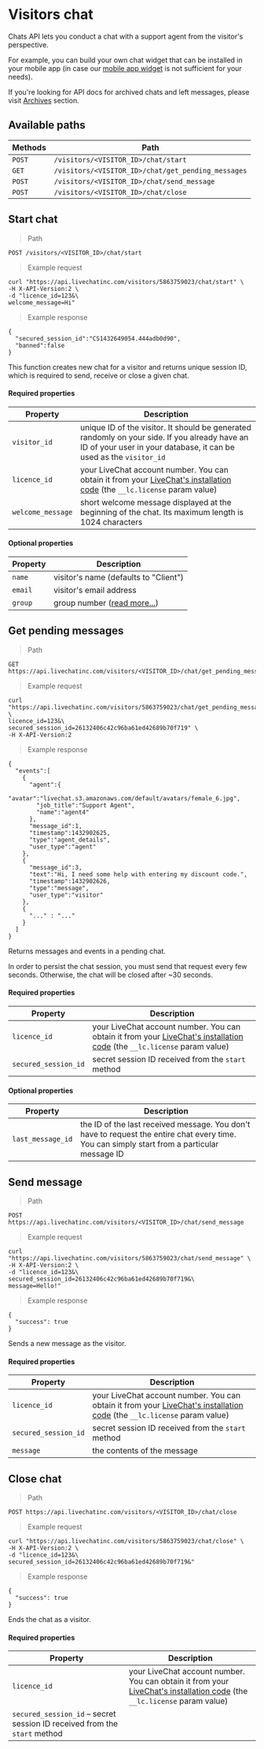 # Visitors chat

Chats API lets you conduct a chat with a support agent from the visitor's perspective.

For example, you can build your own chat widget that can be installed in your mobile app (in case our [mobile app widget](https://developers.livechatinc.com/mobile/) is not sufficient for your needs).

If you're looking for API docs for archived chats and left messages, please visit [Archives](#archives) section.

## Available paths

| Methods       | Path      |
|--------------|-----------|
| `POST` | `/visitors/<VISITOR_ID>/chat/start` |
| `GET` | `/visitors/<VISITOR_ID>/chat/get_pending_messages` |
| `POST` | `/visitors/<VISITOR_ID>/chat/send_message` |
| `POST` | `/visitors/<VISITOR_ID>/chat/close` |


## Start chat

> Path

```
POST /visitors/<VISITOR_ID>/chat/start
```

> Example request

```shell
curl "https://api.livechatinc.com/visitors/5863759023/chat/start" \
-H X-API-Version:2 \
-d "licence_id=123&\
welcome_message=Hi"
```

> Example response

```json-doc
{
  "secured_session_id":"CS1432649054.444adb0d90",
  "banned":false
}
```

This function creates new chat for a visitor and returns unique session ID, which is required to send, receive or close a given chat.

#### Required properties

| Property | Description |
|---------|--------------------|
| `visitor_id` | unique ID of the visitor. It should be generated randomly on your side. If you already have an ID of your user in your database, it can be used as the `visitor_id` |
| `licence_id` | your LiveChat account number. You can obtain it from your [LiveChat's installation code](https://my.livechatinc.com/settings/code) (the `__lc.license` param value) |
| `welcome_message` | short welcome message displayed at the beginning of the chat. Its maximum length is 1024 characters |

#### Optional properties

| Property | Description |
|---------|--------------------|
| `name` | visitor's name (defaults to "Client") |
| `email` | visitor's email address |
| `group` | group number ([read more...](http://www.livechatinc.com/kb/dividing-live-chat-by-group/)) |

## Get pending messages

> Path

```
GET https://api.livechatinc.com/visitors/<VISITOR_ID>/chat/get_pending_messages
```

> Example request

```shell
curl "https://api.livechatinc.com/visitors/5863759023/chat/get_pending_messages?\
licence_id=123&\
secured_session_id=26132406c42c96ba61ed42689b70f719" \
-H X-API-Version:2
```

> Example response

```json-doc
{
  "events":[
    {
      "agent":{
        "avatar":"livechat.s3.amazonaws.com/default/avatars/female_6.jpg",
        "job_title":"Support Agent",
        "name":"agent4"
      },
      "message_id":1,
      "timestamp":1432902625,
      "type":"agent_details",
      "user_type":"agent"
    },
    {
      "message_id":3,
      "text":"Hi, I need some help with entering my discount code.",
      "timestamp":1432902626,
      "type":"message",
      "user_type":"visitor"
    },
    { 
      "..." : "..."
    }
  ]
}
```

Returns messages and events in a pending chat.

<aside class="notice">In order to persist the chat session, you must send that request every few seconds. Otherwise, the chat will be closed after ~30 seconds.</aside>

#### Required properties

| Property | Description |
|---------|--------------------|
| `licence_id` | your LiveChat account number. You can obtain it from your [LiveChat's installation code](https://my.livechatinc.com/settings/code) (the `__lc.license` param value) |
| `secured_session_id` | secret session ID received from the `start` method |

#### Optional properties

| Property | Description |
|---------|--------------------|
| `last_message_id` | the ID of the last received message. You don't have to request the entire chat every time. You can simply start from a particular message ID | 

## Send message

> Path

```
POST https://api.livechatinc.com/visitors/<VISITOR_ID>/chat/send_message
```

> Example request

```shell
curl "https://api.livechatinc.com/visitors/5863759023/chat/send_message" \
-H X-API-Version:2 \
-d "licence_id=123&\
secured_session_id=26132406c42c96ba61ed42689b70f719&\
message=Hello!"
```

> Example response

```json-doc
{
  "success": true
} 
```

Sends a new message as the visitor.

#### Required properties

| Property | Description |
|---------|--------------------|
| `licence_id` | your LiveChat account number. You can obtain it from your [LiveChat's installation code](https://my.livechatinc.com/settings/code) (the `__lc.license` param value) |
| `secured_session_id` | secret session ID received from the `start` method |
| `message` | the contents of the message|


## Close chat

> Path

```
POST https://api.livechatinc.com/visitors/<VISITOR_ID>/chat/close
```

> Example request

```shell
curl "https://api.livechatinc.com/visitors/5863759023/chat/close" \
-H X-API-Version:2 \
-d "licence_id=123&\
secured_session_id=26132406c42c96ba61ed42689b70f719&"
```

> Example response

```json-doc
{
  "success": true
}
```

Ends the chat as a visitor.

#### Required properties

| Property | Description |
|---------|--------------------|
| `licence_id` | your LiveChat account number. You can obtain it from your [LiveChat's installation code](https://my.livechatinc.com/settings/code) (the `__lc.license` param value) |
| `secured_session_id` – secret session ID received from the `start` method |
